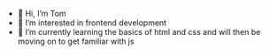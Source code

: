 - 👋 Hi, I’m Tom
- 👀 I’m interested in frontend development
- 🌱 I’m currently learning the basics of html and css and will then be moving on to get familiar with js

